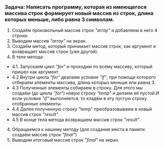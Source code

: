 ### **Задача**: Написать программу, которая из имеющегося массива строк формирует новый массив из строк, длина которых меньше, либо равна 3 символам.

1. Создаём произвольный массив строк *"array"* и добавляем в него 4 строки.
2. Выводим массив *"array"* на экран.
3. Создаём метод, который принимает массив строк, как аргумент и возвращает массив строк (уже другой).
4. В теле метода:
+ 4.1.  Запускаем цикл *"for"* и проходим по всему массиву, который пришел как аргумент.
+ 4.2 Внутри цикла  *"for"* деалаем условие *"if"*, при помощи которого отбираем элементы массива, длина которых меньше или равна 3.
+ 4.3 Полученные элементы собираем в строку. Для этого мы создаём (до цикла *"for"*) новую строку *"temp"* и делаем её пустой.И если условие *"if"* выполняется, то кладём в эту пустую строку отобранные элементы.
+ 4.4 Далее полученную строку "temp" преобразовываем в новый массив строк *"result"*. 
+ 4.5 В конце тела метода возвращаем массив строк *"result"*. 
4. Обращаемся к нашему методу (для создания места в памяти создаём массив строк *"final"*)
5. Выводим итоговый массив строк *"final"* на экран.